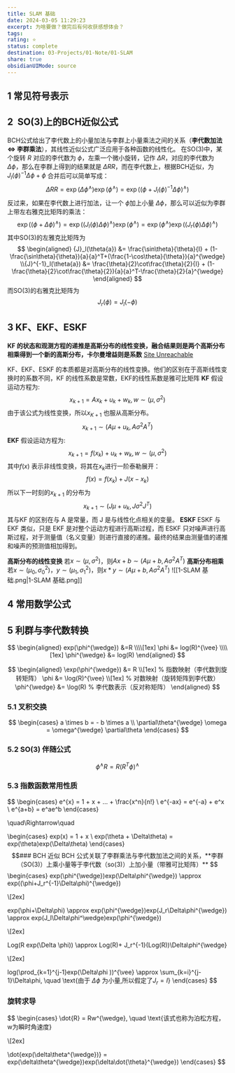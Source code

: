 ```yaml
---
title: SLAM 基础
date: 2024-03-05 11:29:23
excerpt: 为啥要做？做完后有何收获感想体会？
tags: 
rating: ⭐
status: complete
destination: 03-Projects/01-Note/01-SLAM
share: true
obsidianUIMode: source
---
```

## 1 常见符号表示 


## 2  SO(3)上的BCH近似公式
BCH公式给出了李代数上的小量加法与李群上小量乘法之间的关系（**李代数加法 ⇔ 李群乘法**），其线性近似公式广泛应用于各种函数的线性化。
在SO(3)中，某个旋转 $R$ 对应的李代数为 $\phi$，左乘一个微小旋转，记作 $\Delta{R}$，对应的李代数为 $\Delta\phi$，那么在李群上得到的结果就是 $\Delta RR$，而在李代数上，根据BCH近似，为 $J_l({\phi})^{-1}\Delta{\phi} +{\phi}$ 合并后可以简单写成：
$$\Delta{R}{R} = \exp(\Delta{\phi}^{\wedge})\exp({\phi}^{\wedge}) = \exp \left(({\phi} + {J}_l({\phi})^{-1}\Delta{\phi})^{\wedge} \right)$$
反过来，如果在李代数上进行加法，让一个 ${\phi}$加上小量 $\Delta{\phi}$，那么可以近似为李群上带左右雅克比矩阵的乘法：
$$\exp(({\phi} + \Delta{\phi})^{\wedge}) = \exp(({J}_l({\phi})\Delta{\phi})^\wedge) \exp({\phi}^\wedge)= \exp({\phi}^\wedge) \exp(({J}_r({\phi})\Delta{\phi})^\wedge)
$$
其中SO(3)的左雅克比矩阵为
$$
\begin{aligned}
{J}_l(\theta{a}) &= \frac{\sin\theta}{\theta}{I} + (1-\frac{\sin\theta}{\theta}){a}{a}^T+(\frac{1-\cos\theta}{\theta}){a}^{\wedge} \\{J}^{-1}_l(\theta{a}) &= \frac{\theta}{2}\cot\frac{\theta}{2}{I} + (1-\frac{\theta}{2}\cot\frac{\theta}{2}){a}{a}^T-\frac{\theta}{2}{a}^{\wedge}
\end{aligned}
$$
而SO(3)的右雅克比矩阵为
$$
{J}_r({\phi}) = {J}_l(-{\phi})
$$

## 3 KF、EKF、ESKF
**KF 的状态和观测方程的递推是高斯分布的线性变换，融合结果则是两个高斯分布相乘得到一个新的高斯分布，卡尔曼增益则是系数**
[Site Unreachable](https://zhuanlan.zhihu.com/p/39912633)

KF、EKF、ESKF 的本质都是对高斯分布的线性变换。他们的区别在于高斯线性变换时的系数不同，KF 的线性系数是常数，EKF的线性系数是雅可比矩阵
**KF**
假设运动方程为:
$$
x_{k+1} = Ax_k + u_k + w_k, w \sim (\mu,\sigma^2)
$$
由于该公式为线性变换，所以$x_{K+1}$ 也服从高斯分布。
$$
x_{k+1} \sim (A\mu + u_k ,A \sigma^2 A^T)
$$
**EKF**
假设运动方程为:
$$
x_{k+1} = f(x_k) + u_k + w_k, w \sim (\mu,\sigma^2)
$$
其中$f(x)$ 表示非线性变换，将其在$x_k$进行一阶泰勒展开：
$$
f(x) = f(x_k) + J(x-x_k)
$$
所以下一时刻的$x_{k+1}$ 的分布为
$$
x_{k+1} \sim (J \mu + u_k, J \sigma^2 J^T)
$$
其与KF 的区别在与 A 是常量，而 J 是与线性化点相关的变量。
**ESKF**
ESKF 与 EKF 类似，只是 EKF 是对整个运动方程进行高斯过程，而 ESKF 只对噪声进行高斯过程，对于测量值（名义变量）则进行直接的递推。最终的结果由测量值的递推和噪声的预测值相加得到。

**高斯分布的线性变换**
若$x\sim(\mu,\sigma^2)$，则$Ax+b \sim (A\mu+b,A\sigma^2A^T)$
**高斯分布相乘**
若$x\sim(\mu_0,\sigma_0^2)$，$y\sim(\mu_1,\sigma_1^2)$，则$x*y \sim (A\mu+b,A\sigma^2A^T)$
![[1-SLAM 基础.png|1-SLAM 基础.png]]

## 4 常用数学公式 
## 5 利群与李代数转换
$$
\begin{aligned}
exp(\phi^{\wedge}) &=R \\\\[1ex]
\phi &= log(R)^{\vee} \\\\[1ex]
\phi^{\wedge} &= log(R)
\end{aligned}
$$


$$
\begin{aligned}
\exp(\phi^{\wedge}) &= R \\[1ex]  % 指数映射（李代数到旋转矩阵）
\phi &= \log(R)^{\vee} \\[1ex]    % 对数映射（旋转矩阵到李代数）
\phi^{\wedge} &= \log(R)          % 李代数表示（反对称矩阵）
\end{aligned}
$$

### 5.1 叉积交换
$$
\begin{cases}
	a \times b = - b \times a \\
	\partial\theta^{\wedge} \omega = \omega^{\wedge} \partial\theta
\end{cases}
$$
### 5.2 SO(3) 伴随公式 
$$
\phi^{\wedge}R = R(R^T\phi)^{\wedge}
$$
### 5.3 指数函数常用性质
$$
\begin{cases}
e^{x} = 1 + x + ... + \frac{x^n}{n!} \\
e^{-ax} = e^{-a} + e^x \\
e^{a+b} = e^ae^b
\end{cases}

\quad\Rightarrow\quad

\begin{cases}
exp(x) = 1 + x \\
exp(\theta + \Delta\theta) = exp(\theta)exp(\Delta\theta)
\end{cases}
$$### BCH 近似
BCH 公式关联了李群乘法与李代数加法之间的关系，**李群（SO(3)）上乘小量等于李代数（so(3)）上加小量（带雅可比矩阵）**
$$
\begin{cases}
exp(\phi^{\wedge})exp(\Delta\phi^{\wedge}) \approx exp((\phi+J_r^{-1}\Delta\phi)^{\wedge})

\\[2ex]

exp(\phi+\Delta\phi) \approx exp(\phi^{\wedge})exp(J_r\Delta\phi^{\wedge}) \approx exp(J_l\Delta\phi^\wedge)exp(\phi^{\wedge})

\\[2ex]

Log(R exp(\Delta \phi)) \approx Log(R)+ J_r^{-1}(Log(R))\Delta\phi^{\wedge}


\\[2ex]

log(\prod_{k=1}^{j-1}exp(\Delta\phi ))^{\vee} \approx \sum_{k=i}^{j-1}\Delta\phi, \quad \text{由于 $\Delta\phi$ 为小量,所以假定了$J_r=I$}
\end{cases}
$$

### 旋转求导
$$
\begin{cases}
\dot{R} = Rw^{\wedge}, \quad \text{该式也称为泊松方程，w为瞬时角速度}

\\[2ex]

\dot{exp(\delta\theta^{\wedge})} = exp(\delta\theta^{\wedge})exp(\delta\dot{\theta}^{\wedge})
\end{cases}
$$